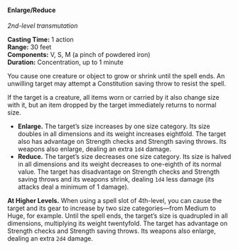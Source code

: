 #### Enlarge/Reduce
<!-- TODO Check and tag this spell -->
<!-- markdownlint-disable-next-line no-emphasis-as-heading -->
_2nd-level transmutation_

**Casting Time:** 1 action \
**Range:** 30 feet \
**Components:** V, S, M (a pinch of powdered iron) \
**Duration:** Concentration, up to 1 minute

You cause one creature or object to grow or shrink until the spell ends.
An unwilling target may attempt a Constitution saving throw to resist the spell.

If the target is a creature, all items worn or carried by it also change size with it, but an item dropped by the target immediately returns to normal size.

- **Enlarge.**
  The target’s size increases by one size category.
  Its size doubles in all dimensions and its weight increases eightfold.
  The target also has advantage on Strength checks and Strength saving throws.
  Its weapons also enlarge, dealing an extra `1d4` damage.
- **Reduce.**
  The target’s size decreases one size category. Its size is halved in all dimensions and its weight decreases to one-eighth of its normal value.
  The target has disadvantage on Strength checks and Strength saving throws and its weapons shrink, dealing `1d4` less damage (its attacks deal a minimum of 1 damage).

**At Higher Levels.**
When using a spell slot of 4th-level, you can cause the target and its gear to increase by two size categories—from Medium to Huge, for example.
Until the spell ends, the target’s size is quadrupled in all dimensions, multiplying its weight twentyfold.
The target has advantage on Strength checks and Strength saving throws.
Its weapons also enlarge, dealing an extra `2d4` damage.
